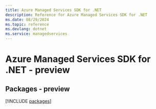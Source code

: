```yaml
---
title: Azure Managed Services SDK for .NET
description: Reference for Azure Managed Services SDK for .NET
ms.date: 08/29/2024
ms.topic: reference
ms.devlang: dotnet
ms.service: managedservices
---
```

# Azure Managed Services SDK for .NET - preview
## Packages - preview
[!INCLUDE [packages](managed-services-index.md)]